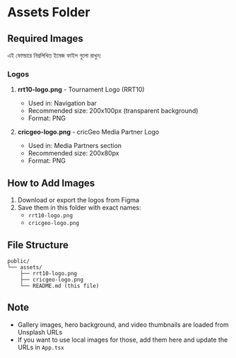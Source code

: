 # Assets Folder

## Required Images

এই ফোল্ডারে নিম্নলিখিত ইমেজ ফাইল গুলো রাখুন:

### Logos

1. **rrt10-logo.png** - Tournament Logo (RRT10)
   - Used in: Navigation bar
   - Recommended size: 200x100px (transparent background)
   - Format: PNG

2. **cricgeo-logo.png** - cricGeo Media Partner Logo
   - Used in: Media Partners section
   - Recommended size: 200x80px
   - Format: PNG

## How to Add Images

1. Download or export the logos from Figma
2. Save them in this folder with exact names:
   - `rrt10-logo.png`
   - `cricgeo-logo.png`

## File Structure

```
public/
└── assets/
    ├── rrt10-logo.png
    ├── cricgeo-logo.png
    └── README.md (this file)
```

## Note

- Gallery images, hero background, and video thumbnails are loaded from Unsplash URLs
- If you want to use local images for those, add them here and update the URLs in `App.tsx`
